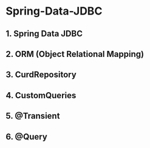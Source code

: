 # Spring-Data-JDBC
## 1. Spring Data JDBC
## 2. ORM (Object Relational Mapping)
## 3. CurdRepository
## 4. CustomQueries
## 5. @Transient
## 6. @Query
